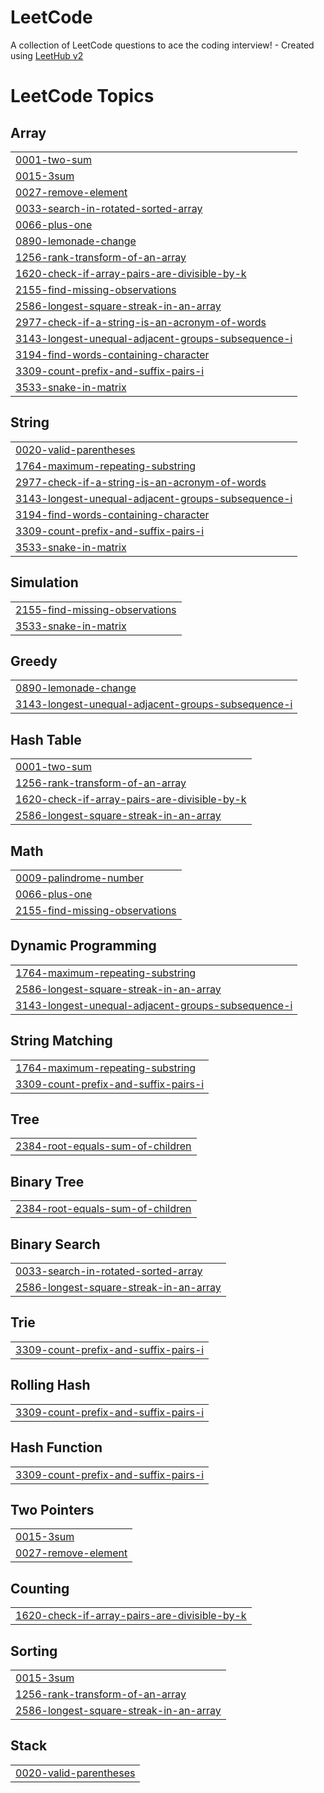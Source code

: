 # LeetCode
A collection of LeetCode questions to ace the coding interview! - Created using [LeetHub v2](https://github.com/arunbhardwaj/LeetHub-2.0)

<!---LeetCode Topics Start-->
# LeetCode Topics
## Array
|  |
| ------- |
| [0001-two-sum](https://github.com/mabelmercita/LeetCode/tree/master/0001-two-sum) |
| [0015-3sum](https://github.com/mabelmercita/LeetCode/tree/master/0015-3sum) |
| [0027-remove-element](https://github.com/mabelmercita/LeetCode/tree/master/0027-remove-element) |
| [0033-search-in-rotated-sorted-array](https://github.com/mabelmercita/LeetCode/tree/master/0033-search-in-rotated-sorted-array) |
| [0066-plus-one](https://github.com/mabelmercita/LeetCode/tree/master/0066-plus-one) |
| [0890-lemonade-change](https://github.com/mabelmercita/LeetCode/tree/master/0890-lemonade-change) |
| [1256-rank-transform-of-an-array](https://github.com/mabelmercita/LeetCode/tree/master/1256-rank-transform-of-an-array) |
| [1620-check-if-array-pairs-are-divisible-by-k](https://github.com/mabelmercita/LeetCode/tree/master/1620-check-if-array-pairs-are-divisible-by-k) |
| [2155-find-missing-observations](https://github.com/mabelmercita/LeetCode/tree/master/2155-find-missing-observations) |
| [2586-longest-square-streak-in-an-array](https://github.com/mabelmercita/LeetCode/tree/master/2586-longest-square-streak-in-an-array) |
| [2977-check-if-a-string-is-an-acronym-of-words](https://github.com/mabelmercita/LeetCode/tree/master/2977-check-if-a-string-is-an-acronym-of-words) |
| [3143-longest-unequal-adjacent-groups-subsequence-i](https://github.com/mabelmercita/LeetCode/tree/master/3143-longest-unequal-adjacent-groups-subsequence-i) |
| [3194-find-words-containing-character](https://github.com/mabelmercita/LeetCode/tree/master/3194-find-words-containing-character) |
| [3309-count-prefix-and-suffix-pairs-i](https://github.com/mabelmercita/LeetCode/tree/master/3309-count-prefix-and-suffix-pairs-i) |
| [3533-snake-in-matrix](https://github.com/mabelmercita/LeetCode/tree/master/3533-snake-in-matrix) |
## String
|  |
| ------- |
| [0020-valid-parentheses](https://github.com/mabelmercita/LeetCode/tree/master/0020-valid-parentheses) |
| [1764-maximum-repeating-substring](https://github.com/mabelmercita/LeetCode/tree/master/1764-maximum-repeating-substring) |
| [2977-check-if-a-string-is-an-acronym-of-words](https://github.com/mabelmercita/LeetCode/tree/master/2977-check-if-a-string-is-an-acronym-of-words) |
| [3143-longest-unequal-adjacent-groups-subsequence-i](https://github.com/mabelmercita/LeetCode/tree/master/3143-longest-unequal-adjacent-groups-subsequence-i) |
| [3194-find-words-containing-character](https://github.com/mabelmercita/LeetCode/tree/master/3194-find-words-containing-character) |
| [3309-count-prefix-and-suffix-pairs-i](https://github.com/mabelmercita/LeetCode/tree/master/3309-count-prefix-and-suffix-pairs-i) |
| [3533-snake-in-matrix](https://github.com/mabelmercita/LeetCode/tree/master/3533-snake-in-matrix) |
## Simulation
|  |
| ------- |
| [2155-find-missing-observations](https://github.com/mabelmercita/LeetCode/tree/master/2155-find-missing-observations) |
| [3533-snake-in-matrix](https://github.com/mabelmercita/LeetCode/tree/master/3533-snake-in-matrix) |
## Greedy
|  |
| ------- |
| [0890-lemonade-change](https://github.com/mabelmercita/LeetCode/tree/master/0890-lemonade-change) |
| [3143-longest-unequal-adjacent-groups-subsequence-i](https://github.com/mabelmercita/LeetCode/tree/master/3143-longest-unequal-adjacent-groups-subsequence-i) |
## Hash Table
|  |
| ------- |
| [0001-two-sum](https://github.com/mabelmercita/LeetCode/tree/master/0001-two-sum) |
| [1256-rank-transform-of-an-array](https://github.com/mabelmercita/LeetCode/tree/master/1256-rank-transform-of-an-array) |
| [1620-check-if-array-pairs-are-divisible-by-k](https://github.com/mabelmercita/LeetCode/tree/master/1620-check-if-array-pairs-are-divisible-by-k) |
| [2586-longest-square-streak-in-an-array](https://github.com/mabelmercita/LeetCode/tree/master/2586-longest-square-streak-in-an-array) |
## Math
|  |
| ------- |
| [0009-palindrome-number](https://github.com/mabelmercita/LeetCode/tree/master/0009-palindrome-number) |
| [0066-plus-one](https://github.com/mabelmercita/LeetCode/tree/master/0066-plus-one) |
| [2155-find-missing-observations](https://github.com/mabelmercita/LeetCode/tree/master/2155-find-missing-observations) |
## Dynamic Programming
|  |
| ------- |
| [1764-maximum-repeating-substring](https://github.com/mabelmercita/LeetCode/tree/master/1764-maximum-repeating-substring) |
| [2586-longest-square-streak-in-an-array](https://github.com/mabelmercita/LeetCode/tree/master/2586-longest-square-streak-in-an-array) |
| [3143-longest-unequal-adjacent-groups-subsequence-i](https://github.com/mabelmercita/LeetCode/tree/master/3143-longest-unequal-adjacent-groups-subsequence-i) |
## String Matching
|  |
| ------- |
| [1764-maximum-repeating-substring](https://github.com/mabelmercita/LeetCode/tree/master/1764-maximum-repeating-substring) |
| [3309-count-prefix-and-suffix-pairs-i](https://github.com/mabelmercita/LeetCode/tree/master/3309-count-prefix-and-suffix-pairs-i) |
## Tree
|  |
| ------- |
| [2384-root-equals-sum-of-children](https://github.com/mabelmercita/LeetCode/tree/master/2384-root-equals-sum-of-children) |
## Binary Tree
|  |
| ------- |
| [2384-root-equals-sum-of-children](https://github.com/mabelmercita/LeetCode/tree/master/2384-root-equals-sum-of-children) |
## Binary Search
|  |
| ------- |
| [0033-search-in-rotated-sorted-array](https://github.com/mabelmercita/LeetCode/tree/master/0033-search-in-rotated-sorted-array) |
| [2586-longest-square-streak-in-an-array](https://github.com/mabelmercita/LeetCode/tree/master/2586-longest-square-streak-in-an-array) |
## Trie
|  |
| ------- |
| [3309-count-prefix-and-suffix-pairs-i](https://github.com/mabelmercita/LeetCode/tree/master/3309-count-prefix-and-suffix-pairs-i) |
## Rolling Hash
|  |
| ------- |
| [3309-count-prefix-and-suffix-pairs-i](https://github.com/mabelmercita/LeetCode/tree/master/3309-count-prefix-and-suffix-pairs-i) |
## Hash Function
|  |
| ------- |
| [3309-count-prefix-and-suffix-pairs-i](https://github.com/mabelmercita/LeetCode/tree/master/3309-count-prefix-and-suffix-pairs-i) |
## Two Pointers
|  |
| ------- |
| [0015-3sum](https://github.com/mabelmercita/LeetCode/tree/master/0015-3sum) |
| [0027-remove-element](https://github.com/mabelmercita/LeetCode/tree/master/0027-remove-element) |
## Counting
|  |
| ------- |
| [1620-check-if-array-pairs-are-divisible-by-k](https://github.com/mabelmercita/LeetCode/tree/master/1620-check-if-array-pairs-are-divisible-by-k) |
## Sorting
|  |
| ------- |
| [0015-3sum](https://github.com/mabelmercita/LeetCode/tree/master/0015-3sum) |
| [1256-rank-transform-of-an-array](https://github.com/mabelmercita/LeetCode/tree/master/1256-rank-transform-of-an-array) |
| [2586-longest-square-streak-in-an-array](https://github.com/mabelmercita/LeetCode/tree/master/2586-longest-square-streak-in-an-array) |
## Stack
|  |
| ------- |
| [0020-valid-parentheses](https://github.com/mabelmercita/LeetCode/tree/master/0020-valid-parentheses) |
<!---LeetCode Topics End-->